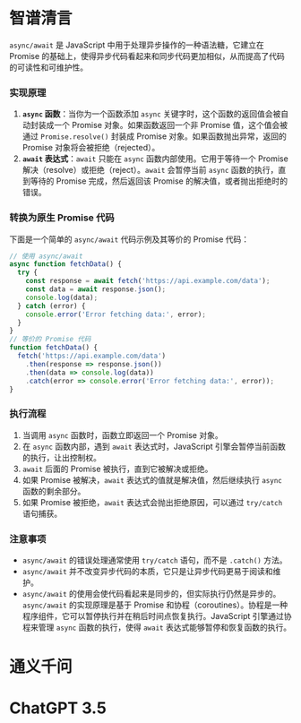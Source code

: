 # 智谱清言

`async/await` 是 JavaScript 中用于处理异步操作的一种语法糖，它建立在 Promise 的基础上，使得异步代码看起来和同步代码更加相似，从而提高了代码的可读性和可维护性。
### 实现原理
1. **`async` 函数**：当你为一个函数添加 `async` 关键字时，这个函数的返回值会被自动封装成一个 Promise 对象。如果函数返回一个非 Promise 值，这个值会被通过 `Promise.resolve()` 封装成 Promise 对象。如果函数抛出异常，返回的 Promise 对象将会被拒绝（rejected）。
2. **`await` 表达式**：`await` 只能在 `async` 函数内部使用。它用于等待一个 Promise 解决（resolve）或拒绝（reject）。`await` 会暂停当前 `async` 函数的执行，直到等待的 Promise 完成，然后返回该 Promise 的解决值，或者抛出拒绝时的错误。
### 转换为原生 Promise 代码
下面是一个简单的 `async/await` 代码示例及其等价的 Promise 代码：
```javascript
// 使用 async/await
async function fetchData() {
  try {
    const response = await fetch('https://api.example.com/data');
    const data = await response.json();
    console.log(data);
  } catch (error) {
    console.error('Error fetching data:', error);
  }
}
// 等价的 Promise 代码
function fetchData() {
  fetch('https://api.example.com/data')
    .then(response => response.json())
    .then(data => console.log(data))
    .catch(error => console.error('Error fetching data:', error));
}
```
### 执行流程
1. 当调用 `async` 函数时，函数立即返回一个 Promise 对象。
2. 在 `async` 函数内部，遇到 `await` 表达式时，JavaScript 引擎会暂停当前函数的执行，让出控制权。
3. `await` 后面的 Promise 被执行，直到它被解决或拒绝。
4. 如果 Promise 被解决，`await` 表达式的值就是解决值，然后继续执行 `async` 函数的剩余部分。
5. 如果 Promise 被拒绝，`await` 表达式会抛出拒绝原因，可以通过 `try/catch` 语句捕获。
### 注意事项
- `async/await` 的错误处理通常使用 `try/catch` 语句，而不是 `.catch()` 方法。
- `async/await` 并不改变异步代码的本质，它只是让异步代码更易于阅读和维护。
- `async/await` 的使用会使代码看起来是同步的，但实际执行仍然是异步的。
`async/await` 的实现原理是基于 Promise 和协程（coroutines）。协程是一种程序组件，它可以暂停执行并在稍后时间点恢复执行。JavaScript 引擎通过协程来管理 `async` 函数的执行，使得 `await` 表达式能够暂停和恢复函数的执行。

# 通义千问

# ChatGPT 3.5

